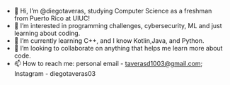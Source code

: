 - 👋 Hi, I’m @diegotaveras, studying Computer Science as a freshman from Puerto Rico at UIUC!
- 👀 I’m interested in programming challenges, cybersecurity, ML and just learning about coding.
- 🌱 I’m currently learning C++, and I know Kotlin,Java, and Python.
- 💞️ I’m looking to collaborate on anything that helps me learn more about code.
- 📫 How to reach me: personal email - taverasd1003@gmail.com;
                                  Instagram - diegotaveras03
                                  

<!---
diegotaveras/diegotaveras is a ✨ special ✨ repository because its `README.md` (this file) appears on your GitHub profile.
You can click the Preview link to take a look at your changes.
--->
